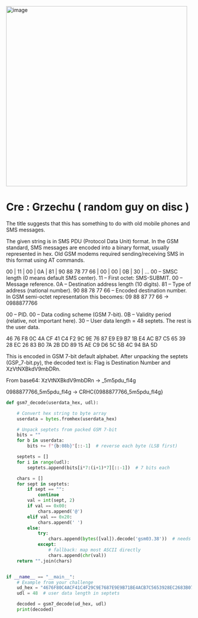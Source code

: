 <img width="491" height="487" alt="image" src="https://github.com/user-attachments/assets/a74bf1c5-7eb8-4c96-8003-29724c9d9cfe" />  

# Cre : Grzechu ( random guy on disc )

The title suggests that this has something to do with old mobile phones and SMS messages.

The given string is in SMS PDU (Protocol Data Unit) format.
In the GSM standard, SMS messages are encoded into a binary format, usually represented in hex. Old GSM modems required sending/receiving SMS in this format using AT commands.

00 | 11 | 00 | 0A | 81 | 90 88 78 77 66 | 00 | 00 | 0B | 30 | ...
00 – SMSC length (0 means default SMS center).
11 – First octet: SMS-SUBMIT.
00 – Message reference.
0A – Destination address length (10 digits).
81 – Type of address (national number).
90 88 78 77 66 – Encoded destination number. In GSM semi-octet representation this becomes: 09 88 87 77 66 → 0988877766

00 – PID.
00 – Data coding scheme (GSM 7-bit).
0B – Validity period (relative, not important here).
30 – User data length = 48 septets.
The rest is the user data.

46 76 F8 0C 4A CF 41 C4 F2 9C 9E 76 87 E9 E9 B7 1B E4 AC B7 C5 65 39 28 EC 26 83 B0 7A 2B DD 89 15 AE C9 D6 5C 5B 4C 94 BA 5D

This is encoded in GSM 7-bit default alphabet.
After unpacking the septets (GSP_7-bit.py), the decoded text is: Flag is Destination Number and XzVtNXBkdV9mbDRn.

From base64: XzVtNXBkdV9mbDRn  →  _5m5pdu_fl4g

0988877766_5m5pdu_fl4g -> CRHC{0988877766_5m5pdu_fl4g}

```python
def gsm7_decode(userdata_hex, udl):

    # Convert hex string to byte array
    userdata = bytes.fromhex(userdata_hex)

    # Unpack septets from packed GSM 7-bit
    bits = ""
    for b in userdata:
        bits += f"{b:08b}"[::-1]  # reverse each byte (LSB first)

    septets = []
    for i in range(udl):
        septets.append(bits[i*7:(i+1)*7][::-1])  # 7 bits each

    chars = []
    for sept in septets:
        if sept == "":
            continue
        val = int(sept, 2)
        if val == 0x00:
            chars.append('@')
        elif val == 0x20:
            chars.append(' ')
        else:
            try:
                chars.append(bytes([val]).decode('gsm03.38'))  # needs 'gsm03.38' codec (Python 3.11+)
            except:
                # fallback: map most ASCII directly
                chars.append(chr(val))
    return "".join(chars)


if __name__ == "__main__":
    # Example from your challenge
    ud_hex = "4676F80C4ACF41C4F29C9E7687E9E9B71BE4ACB7C5653928EC2683B07A2BDD8915AEC9D65C5B4C94BA5D"
    udl = 48  # user data length in septets

    decoded = gsm7_decode(ud_hex, udl)
    print(decoded)
```
